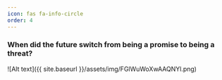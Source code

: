 ```yaml
---
icon: fas fa-info-circle
order: 4
---
```


### When did the future switch from being a promise to being a threat?

![Alt text]({{ site.baseurl }}/assets/img/FGlWuWoXwAAQNYl.png)







